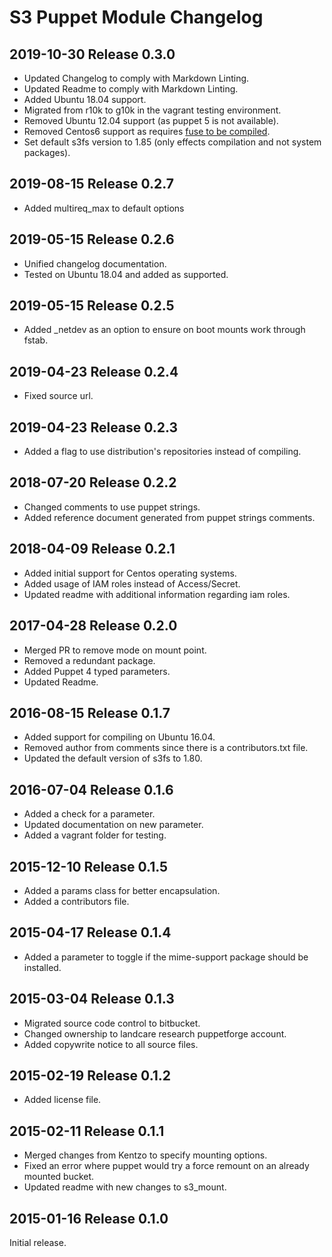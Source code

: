 # S3 Puppet Module Changelog

## 2019-10-30 Release 0.3.0

- Updated Changelog to comply with Markdown Linting.
- Updated Readme to comply with Markdown Linting.
- Added Ubuntu 18.04 support.
- Migrated from r10k to g10k in the vagrant testing environment.
- Removed Ubuntu 12.04 support (as puppet 5 is not available).
- Removed Centos6 support as requires [fuse to be compiled](https://github.com/s3fs-fuse/s3fs-fuse/wiki/Installation-Notes).
- Set default s3fs version to 1.85 (only effects compilation and not system packages).

## 2019-08-15 Release 0.2.7

- Added multireq_max to default options

## 2019-05-15 Release 0.2.6

- Unified changelog documentation.
- Tested on Ubuntu 18.04 and added as supported.

## 2019-05-15 Release 0.2.5

- Added _netdev as an option to ensure on boot mounts work through fstab.

## 2019-04-23 Release 0.2.4

- Fixed source url.

## 2019-04-23 Release 0.2.3

- Added a flag to use distribution's repositories instead of compiling.

## 2018-07-20 Release 0.2.2

- Changed comments to use puppet strings.
- Added reference document generated from puppet strings comments.

## 2018-04-09 Release 0.2.1

- Added initial support for Centos operating systems.
- Added usage of IAM roles instead of Access/Secret.
- Updated readme with additional information regarding iam roles.

## 2017-04-28 Release 0.2.0

- Merged PR to remove mode on mount point.
- Removed a redundant package.
- Added Puppet 4 typed parameters.
- Updated Readme.

## 2016-08-15 Release 0.1.7

- Added support for compiling on Ubuntu 16.04.
- Removed author from comments since there is a contributors.txt file.
- Updated the default version of s3fs to 1.80.

## 2016-07-04 Release 0.1.6

- Added a check for a parameter.
- Updated documentation on new parameter.
- Added a vagrant folder for testing.

## 2015-12-10 Release 0.1.5

- Added a params class for better encapsulation.
- Added a contributors file.

## 2015-04-17 Release 0.1.4

- Added a parameter to toggle if the mime-support package should be installed.

## 2015-03-04 Release 0.1.3

- Migrated source code control to bitbucket.
- Changed ownership to landcare research puppetforge account.
- Added copywrite notice to all source files.

## 2015-02-19 Release 0.1.2

- Added license file.

## 2015-02-11 Release 0.1.1

- Merged changes from Kentzo to specify mounting options.
- Fixed an error where puppet would try a force remount on an already mounted bucket.
- Updated readme with new changes to s3_mount.

## 2015-01-16 Release 0.1.0

Initial release.
